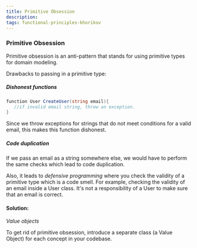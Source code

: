 ```yaml
---
title: Primitive Obsession
description: 
tags: functional-principles-khorikov
---
```



### Primitive Obsession

Primitive obsession is an anti-pattern that stands for using primitive types for domain modeling.

Drawbacks to passing in a primitive type:

##### Dishonest functions

```csharp
function User CreateUser(string email){
   //if invalid email string, throw an exception.   
}
```
Since we throw exceptions for strings that do not meet conditions for a valid email, this makes this function dishonest. 

##### Code duplication

If we pass an email as a string somewhere else, we would have to perform the same checks which lead to code duplication. 

Also, it leads to *defensive programming* where you check the validity of a primitive type which is a code smell.  For example, checking the validity of an email inside a User class. It's not a responsibility of a User to make sure that an email is correct. 


#### Solution:
*Value objects*

To get rid of primitive obsession, introduce a separate class (a Value Object) for each concept in your codebase.

